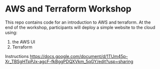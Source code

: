 # AWS and Terraform Workshop

This repo contains code for an introduction to AWS and terraform. At the end of the workshop, participants will deploy a simple website to the cloud using:

1. the AWS UI
2. Terraform

Instructions https://docs.google.com/document/d/1TUm45p-Xr_TBSgHTpPJx-agcF-fkBggPDQXVkm_5qGY/edit?usp=sharing
